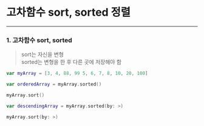 # 고차함수 sort, sorted 정렬
---
### 1. 고차함수 sort, sorted
> sort는 자신을 변형   
> sorted는 변형을 한 후 다른 곳에 저장해야 함
```swift
var myArray = [3, 4, 88, 99 5, 6, 7, 8, 10, 20, 100]

var orderedArray = myArray.sorted()

myArray.sort()

var descendingArray = myArray.sorted(by: >)

myArray.sort(by: >)
```